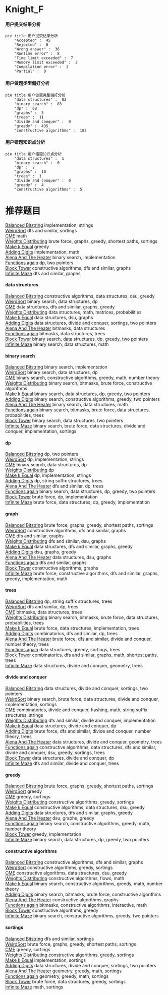 # Knight_F
<!-- tabs:start -->
#### **用户提交结果分析**

```mermaid
pie title 用户提交结果分析
    "Accepted" :  45
    "Rejected" :  0
    "Wrong answer" :  36
    "Runtime error" :  8
    "Time limit exceeded" :  7
    "Memory limit exceeded" :  2
    "Compilation error" :  2
    "Partial" :  0
```
#### **用户做题类型偏好分析**

```mermaid
pie title 用户做题类型偏好分析
    "data structures" :  82
    "binary search" :  83
    "dp" :  68
    "graphs" :  5
    "trees" :  11
    "divide and conquer" :  0
    "greedy" :  435
    "constructive algorithms" :  183
```
#### **用户错题知识点分析**

```mermaid
pie title 用户错题知识点分析
    "data structures" :  1
    "binary search" :  0
    "dp" :  2
    "graphs" :  10
    "trees" :  1
    "divide and conquer" :  0
    "greedy" :  4
    "constructive algorithms" :  5
```
<!-- tabs:end -->
# 推荐题目
[Balanced Bitstring](http://codeforces.com/problemset/problem/1404/A)		implementation,
                        strings		  
[WeirdSort](http://codeforces.com/problemset/problem/1311/B)		dfs and similar,
                        sortings		  
[CME](https://codeforces.com/contest/1241/problem/A)		math		  
[Weights Distributing](http://codeforces.com/problemset/problem/1343/E)		brute force,
                        graphs,
                        greedy,
                        shortest paths,
                        sortings		  
[Make k Equal](http://codeforces.com/problemset/problem/1328/F)		greedy		  
[Adding Digits](http://codeforces.com/problemset/problem/260/A)		implementation,
                        math		  
[Alena And The Heater](http://codeforces.com/problemset/problem/940/D)		binary search,
                        implementation		  
[Functions again](https://codeforces.com/contest/789/problem/C)		dp,
                        two pointers		  
[Block Tower](http://codeforces.com/problemset/problem/327/D)		constructive algorithms,
                        dfs and similar,
                        graphs		  
[Infinite Maze](https://codeforces.com/contest/197/problem/D)		dfs and similar,
                        graphs		  
<!-- tabs:start -->
#### **data structures**
[Balanced Bitstring](http://codeforces.com/problemset/problem/313/E)		constructive algorithms,
                        data structures,
                        dsu,
                        greedy		  
[WeirdSort](http://codeforces.com/problemset/problem/875/E)		binary search,
                        data structures,
                        dp		  
[CME](http://codeforces.com/problemset/problem/825/E)		data structures,
                        dfs and similar,
                        graphs,
                        greedy		  
[Weights Distributing](http://codeforces.com/problemset/problem/1286/D)		data structures,
                        math,
                        matrices,
                        probabilities		  
[Make k Equal](http://codeforces.com/problemset/problem/813/F)		data structures,
                        dsu,
                        graphs		  
[Adding Digits](http://codeforces.com/problemset/problem/1190/D)		data structures,
                        divide and conquer,
                        sortings,
                        two pointers		  
[Alena And The Heater](http://codeforces.com/problemset/problem/1093/G)		bitmasks,
                        data structures		  
[Functions again](http://codeforces.com/problemset/problem/817/E)		bitmasks,
                        data structures,
                        trees		  
[Block Tower](http://codeforces.com/problemset/problem/1492/C)		binary search,
                        data structures,
                        dp,
                        greedy,
                        two pointers		  
[Infinite Maze](http://codeforces.com/problemset/problem/1490/G)		binary search,
                        data structures,
                        math		  
#### **binary search**
[Balanced Bitstring](http://codeforces.com/problemset/problem/940/D)		binary search,
                        implementation		  
[WeirdSort](http://codeforces.com/problemset/problem/875/E)		binary search,
                        data structures,
                        dp		  
[CME](http://codeforces.com/problemset/problem/1081/E)		binary search,
                        constructive algorithms,
                        greedy,
                        math,
                        number theory		  
[Weights Distributing](http://codeforces.com/problemset/problem/1360/H)		binary search,
                        bitmasks,
                        brute force,
                        constructive algorithms		  
[Make k Equal](http://codeforces.com/problemset/problem/1492/C)		binary search,
                        data structures,
                        dp,
                        greedy,
                        two pointers		  
[Adding Digits](http://codeforces.com/problemset/problem/1463/D)		binary search,
                        constructive algorithms,
                        greedy,
                        two pointers		  
[Alena And The Heater](http://codeforces.com/problemset/problem/1490/G)		binary search,
                        data structures,
                        math		  
[Functions again](http://codeforces.com/problemset/problem/1479/D)		binary search,
                        bitmasks,
                        brute force,
                        data structures,
                        probabilities,
                        trees		  
[Block Tower](http://codeforces.com/problemset/problem/1436/E)		binary search,
                        data structures,
                        two pointers		  
[Infinite Maze](http://codeforces.com/problemset/problem/1461/D)		binary search,
                        brute force,
                        data structures,
                        divide and conquer,
                        implementation,
                        sortings		  
#### **dp**
[Balanced Bitstring](https://codeforces.com/contest/789/problem/C)		dp,
                        two pointers		  
[WeirdSort](http://codeforces.com/problemset/problem/666/A)		dp,
                        implementation,
                        strings		  
[CME](http://codeforces.com/problemset/problem/875/E)		binary search,
                        data structures,
                        dp		  
[Weights Distributing](https://codeforces.com/contest/544/problem/C)		dp		  
[Make k Equal](https://codeforces.com/contest/1150/problem/D)		dp,
                        implementation,
                        strings		  
[Adding Digits](http://codeforces.com/problemset/problem/86/C)		dp,
                        string suffix structures,
                        trees		  
[Alena And The Heater](http://codeforces.com/problemset/problem/1060/E)		dfs and similar,
                        dp,
                        trees		  
[Functions again](http://codeforces.com/problemset/problem/1492/C)		binary search,
                        data structures,
                        dp,
                        greedy,
                        two pointers		  
[Block Tower](https://codeforces.com/contest/1457/problem/C)		brute force,
                        dp,
                        implementation		  
[Infinite Maze](http://codeforces.com/problemset/problem/1491/C)		brute force,
                        data structures,
                        dp,
                        greedy,
                        implementation		  
#### **graph**
[Balanced Bitstring](http://codeforces.com/problemset/problem/1343/E)		brute force,
                        graphs,
                        greedy,
                        shortest paths,
                        sortings		  
[WeirdSort](http://codeforces.com/problemset/problem/327/D)		constructive algorithms,
                        dfs and similar,
                        graphs		  
[CME](https://codeforces.com/contest/197/problem/D)		dfs and similar,
                        graphs		  
[Weights Distributing](http://codeforces.com/problemset/problem/553/C)		dfs and similar,
                        dsu,
                        graphs		  
[Make k Equal](http://codeforces.com/problemset/problem/825/E)		data structures,
                        dfs and similar,
                        graphs,
                        greedy		  
[Adding Digits](https://codeforces.com/contest/1489/problem/G)		dsu,
                        graphs,
                        greedy		  
[Alena And The Heater](http://codeforces.com/problemset/problem/813/F)		data structures,
                        dsu,
                        graphs		  
[Functions again](http://codeforces.com/problemset/problem/118/E)		dfs and similar,
                        graphs		  
[Block Tower](https://codeforces.com/contest/1496/problem/E)		constructive algorithms,
                        graphs		  
[Infinite Maze](http://codeforces.com/problemset/problem/1487/C)		brute force,
                        constructive algorithms,
                        dfs and similar,
                        graphs,
                        greedy,
                        implementation,
                        math		  
#### **trees**
[Balanced Bitstring](http://codeforces.com/problemset/problem/86/C)		dp,
                        string suffix structures,
                        trees		  
[WeirdSort](http://codeforces.com/problemset/problem/1060/E)		dfs and similar,
                        dp,
                        trees		  
[CME](http://codeforces.com/problemset/problem/817/E)		bitmasks,
                        data structures,
                        trees		  
[Weights Distributing](http://codeforces.com/problemset/problem/1479/D)		binary search,
                        bitmasks,
                        brute force,
                        data structures,
                        probabilities,
                        trees		  
[Make k Equal](http://codeforces.com/problemset/problem/1511/C)		brute force,
                        data structures,
                        implementation,
                        trees		  
[Adding Digits](http://codeforces.com/problemset/problem/1499/F)		combinatorics,
                        dfs and similar,
                        dp,
                        trees		  
[Alena And The Heater](http://codeforces.com/problemset/problem/1491/E)		brute force,
                        dfs and similar,
                        divide and conquer,
                        number theory,
                        trees		  
[Functions again](http://codeforces.com/problemset/problem/1466/D)		data structures,
                        greedy,
                        sortings,
                        trees		  
[Block Tower](http://codeforces.com/problemset/problem/1495/D)		combinatorics,
                        dfs and similar,
                        graphs,
                        math,
                        shortest paths,
                        trees		  
[Infinite Maze](http://codeforces.com/problemset/problem/1303/G)		data structures,
                        divide and conquer,
                        geometry,
                        trees		  
#### **divide and conquer**
[Balanced Bitstring](http://codeforces.com/problemset/problem/1190/D)		data structures,
                        divide and conquer,
                        sortings,
                        two pointers		  
[WeirdSort](http://codeforces.com/problemset/problem/1461/D)		binary search,
                        brute force,
                        data structures,
                        divide and conquer,
                        implementation,
                        sortings		  
[CME](http://codeforces.com/problemset/problem/1466/G)		combinatorics,
                        divide and conquer,
                        hashing,
                        math,
                        string suffix structures,
                        strings		  
[Weights Distributing](http://codeforces.com/problemset/problem/1490/D)		dfs and similar,
                        divide and conquer,
                        implementation		  
[Make k Equal](https://codeforces.com/contest/1483/problem/C)		data structures,
                        divide and conquer,
                        dp		  
[Adding Digits](http://codeforces.com/problemset/problem/1491/E)		brute force,
                        dfs and similar,
                        divide and conquer,
                        number theory,
                        trees		  
[Alena And The Heater](http://codeforces.com/problemset/problem/1303/G)		data structures,
                        divide and conquer,
                        geometry,
                        trees		  
[Functions again](http://codeforces.com/problemset/problem/1494/D)		constructive algorithms,
                        data structures,
                        dfs and similar,
                        divide and conquer,
                        dsu,
                        greedy,
                        sortings,
                        trees		  
[Block Tower](http://codeforces.com/problemset/problem/1482/E)		data structures,
                        divide and conquer,
                        dp		  
[Infinite Maze](http://codeforces.com/problemset/problem/566/C)		dfs and similar,
                        divide and conquer,
                        trees		  
#### **greedy**
[Balanced Bitstring](http://codeforces.com/problemset/problem/1343/E)		brute force,
                        graphs,
                        greedy,
                        shortest paths,
                        sortings		  
[WeirdSort](http://codeforces.com/problemset/problem/1328/F)		greedy		  
[CME](http://codeforces.com/problemset/problem/1110/B)		greedy,
                        sortings		  
[Weights Distributing](http://codeforces.com/problemset/problem/779/C)		constructive algorithms,
                        greedy,
                        sortings		  
[Make k Equal](http://codeforces.com/problemset/problem/313/E)		constructive algorithms,
                        data structures,
                        dsu,
                        greedy		  
[Adding Digits](http://codeforces.com/problemset/problem/825/E)		data structures,
                        dfs and similar,
                        graphs,
                        greedy		  
[Alena And The Heater](https://codeforces.com/contest/1489/problem/G)		dsu,
                        graphs,
                        greedy		  
[Functions again](http://codeforces.com/problemset/problem/1081/E)		binary search,
                        constructive algorithms,
                        greedy,
                        math,
                        number theory		  
[Block Tower](https://codeforces.com/contest/1265/problem/C)		greedy,
                        implementation		  
[Infinite Maze](http://codeforces.com/problemset/problem/1492/C)		binary search,
                        data structures,
                        dp,
                        greedy,
                        two pointers		  
#### **constructive algorithms**
[Balanced Bitstring](http://codeforces.com/problemset/problem/327/D)		constructive algorithms,
                        dfs and similar,
                        graphs		  
[WeirdSort](http://codeforces.com/problemset/problem/779/C)		constructive algorithms,
                        greedy,
                        sortings		  
[CME](http://codeforces.com/problemset/problem/313/E)		constructive algorithms,
                        data structures,
                        dsu,
                        greedy		  
[Weights Distributing](http://codeforces.com/problemset/problem/457/E)		constructive algorithms,
                        flows,
                        math		  
[Make k Equal](http://codeforces.com/problemset/problem/1081/E)		binary search,
                        constructive algorithms,
                        greedy,
                        math,
                        number theory		  
[Adding Digits](http://codeforces.com/problemset/problem/1360/H)		binary search,
                        bitmasks,
                        brute force,
                        constructive algorithms		  
[Alena And The Heater](https://codeforces.com/contest/1496/problem/E)		constructive algorithms,
                        graphs		  
[Functions again](http://codeforces.com/problemset/problem/1451/E2)		bitmasks,
                        constructive algorithms,
                        interactive,
                        math		  
[Block Tower](http://codeforces.com/problemset/problem/1493/A)		constructive algorithms,
                        greedy		  
[Infinite Maze](http://codeforces.com/problemset/problem/1463/D)		binary search,
                        constructive algorithms,
                        greedy,
                        two pointers		  
#### **sortings**
[Balanced Bitstring](http://codeforces.com/problemset/problem/1311/B)		dfs and similar,
                        sortings		  
[WeirdSort](http://codeforces.com/problemset/problem/1343/E)		brute force,
                        graphs,
                        greedy,
                        shortest paths,
                        sortings		  
[CME](http://codeforces.com/problemset/problem/1110/B)		greedy,
                        sortings		  
[Weights Distributing](http://codeforces.com/problemset/problem/779/C)		constructive algorithms,
                        greedy,
                        sortings		  
[Make k Equal](http://codeforces.com/problemset/problem/937/A)		implementation,
                        sortings		  
[Adding Digits](http://codeforces.com/problemset/problem/1190/D)		data structures,
                        divide and conquer,
                        sortings,
                        two pointers		  
[Alena And The Heater](https://codeforces.com/contest/1496/problem/C)		geometry,
                        greedy,
                        math,
                        sortings		  
[Functions again](http://codeforces.com/problemset/problem/1495/A)		geometry,
                        greedy,
                        math,
                        sortings		  
[Block Tower](http://codeforces.com/problemset/problem/1497/A)		brute force,
                        data structures,
                        greedy,
                        sortings		  
[Infinite Maze](http://codeforces.com/problemset/problem/1427/A)		math,
                        sortings		  
<!-- tabs:end -->
